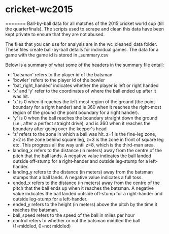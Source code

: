 # cricket-wc2015
=======
Ball-by-ball data for all matches of the 2015 cricket world cup (till the quarterfinals). The scripts used to scrape and clean this data have been kept private to ensure that they are not abused.

The files that you can use for analysis are in the wc_cleaned_data folder. These files create ball-by-ball details for individual games. The data for a game with the game id <x> is stored in <x>_summary.csv

Below is a summary of what some of the headers in the summary file entail:
- 'batsman' refers to the player id of the batsman
- 'bowler' refers to the player id of the bowler
- 'bat_right_handed' indicates whether the player is left or right handed
- 'x' and 'y' refer to the coordinates of where the ball ended up after it was hit.
-   'x' is 0 when it reaches the left-most region of the ground (the point boundary for a right hander) and is 360 when it reaches the right-most region of the ground (the point boundary for a right hander).
-   'y' is 0 when the ball reaches the boundary straight down the ground (i.e., after a perfect straight drive), and is 360 when it reaches the boundary after going over the keeper's head
- 'z' refers to the zone in which a ball was hit. z=1 is the fine-leg zone, z=2 is the zone behind square leg, z=3 is the zone in front of square leg etc. This progress all the way until z=8, which is the third-man area.
- landing_x refers to the distance (in meters) away from the centre of the pitch that the ball lands. A negative value indicates the ball landed outside off-stump for a right-hander and outside leg-stump for a left-hander.
- landing_y refers to the distance (in meters) away from the batsman stumps that a ball lands. A negative value indicates a full toss.
- ended_x refers to the distance (in meters) away from the centre of the pitch that the ball ends up when it reaches the batsman. A negative value indicates the ball landed outside off-stump for a right-hander and outside leg-stump for a left-hander.
- ended_y refers to the height (in meters) above the pitch by the time it reaches the batsman.
- ball_speed refers to the speed of the ball in miles per hour
- control refers to whether or not the batsman middled the ball (1=middled, 0=not middled)
